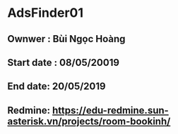 # AdsFinder01
## Ownwer : Bùi Ngọc Hoàng
## Start date : 08/05/20019
## End date: 20/05/2019
## Redmine: https://edu-redmine.sun-asterisk.vn/projects/room-bookinh/

